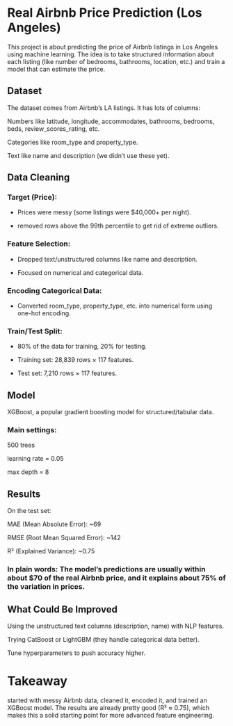 # Real Airbnb Price Prediction (Los Angeles)
This project is about predicting the price of Airbnb listings in Los Angeles using machine learning. The idea is to take structured information about each listing (like number of bedrooms, bathrooms, location, etc.) and train a model that can estimate the price.

## Dataset
The dataset comes from Airbnb’s LA listings. It has lots of columns:

Numbers like latitude, longitude, accommodates, bathrooms, bedrooms, beds, review_scores_rating, etc.

Categories like room_type and property_type.

Text like name and description (we didn’t use these yet).

## Data Cleaning

### Target (Price):

- Prices were messy (some listings were $40,000+ per night).

- removed rows above the 99th percentile to get rid of extreme outliers.

### Feature Selection:

- Dropped text/unstructured columns like name and description.

- Focused on numerical and categorical data.

### Encoding Categorical Data:

- Converted room_type, property_type, etc. into numerical form using one-hot encoding.

### Train/Test Split:

- 80% of the data for training, 20% for testing.

- Training set: 28,839 rows × 117 features.

- Test set: 7,210 rows × 117 features.

## Model

XGBoost, a popular gradient boosting model for structured/tabular data.

### Main settings:

500 trees

learning rate = 0.05

max depth = 8

## Results

On the test set:

MAE (Mean Absolute Error): ~69

RMSE (Root Mean Squared Error): ~142

R² (Explained Variance): ~0.75

### In plain words: The model’s predictions are usually within about $70 of the real Airbnb price, and it explains about 75% of the variation in prices.

## What Could Be Improved

Using the unstructured text columns (description, name) with NLP features.

Trying CatBoost or LightGBM (they handle categorical data better).

Tune hyperparameters to push accuracy higher.

# Takeaway

started with messy Airbnb data, cleaned it, encoded it, and trained an XGBoost model. The results are already pretty good (R² ≈ 0.75), which makes this a solid starting point for more advanced feature engineering.
